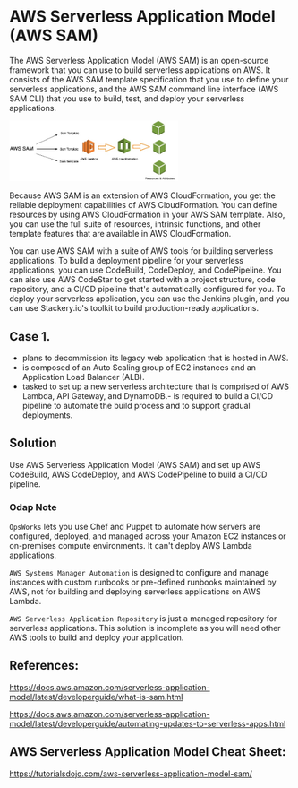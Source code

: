 # AWS Serverless Application Model (AWS SAM)

The AWS Serverless Application Model (AWS SAM) is an open-source framework that you can use to build serverless applications on AWS. It consists of the AWS SAM template specification that you use to define your serverless applications, and the AWS SAM command line interface (AWS SAM CLI) that you use to build, test, and deploy your serverless applications.

<img src="./assets/sap_sam.jpg" width="60%">
<br/>

Because AWS SAM is an extension of AWS CloudFormation, you get the reliable deployment capabilities of AWS CloudFormation. You can define resources by using AWS CloudFormation in your AWS SAM template. Also, you can use the full suite of resources, intrinsic functions, and other template features that are available in AWS CloudFormation.

You can use AWS SAM with a suite of AWS tools for building serverless applications. To build a deployment pipeline for your serverless applications, you can use CodeBuild, CodeDeploy, and CodePipeline. You can also use AWS CodeStar to get started with a project structure, code repository, and a CI/CD pipeline that's automatically configured for you. To deploy your serverless application, you can use the Jenkins plugin, and you can use Stackery.io's toolkit to build production-ready applications.

## Case 1.

- plans to decommission its legacy web application that is hosted in AWS.
- is composed of an Auto Scaling group of EC2 instances and an Application Load Balancer (ALB).
- tasked to set up a new serverless architecture that is comprised of AWS Lambda, API Gateway, and DynamoDB.- is required to build a CI/CD pipeline to automate the build process and to support gradual deployments.

## Solution

Use AWS Serverless Application Model (AWS SAM) and set up AWS CodeBuild, AWS CodeDeploy, and AWS CodePipeline to build a CI/CD pipeline.

### Odap Note

`OpsWorks` lets you use Chef and Puppet to automate how servers are configured, deployed, and managed across your Amazon EC2 instances or on-premises compute environments. It can't deploy AWS Lambda applications.

`AWS Systems Manager Automation` is designed to configure and manage instances with custom runbooks or pre-defined runbooks maintained by AWS, not for building and deploying serverless applications on AWS Lambda.

`AWS Serverless Application Repository` is just a managed repository for serverless applications. This solution is incomplete as you will need other AWS tools to build and deploy your application.

## References:

https://docs.aws.amazon.com/serverless-application-model/latest/developerguide/what-is-sam.html

https://docs.aws.amazon.com/serverless-application-model/latest/developerguide/automating-updates-to-serverless-apps.html

## AWS Serverless Application Model Cheat Sheet:

https://tutorialsdojo.com/aws-serverless-application-model-sam/
